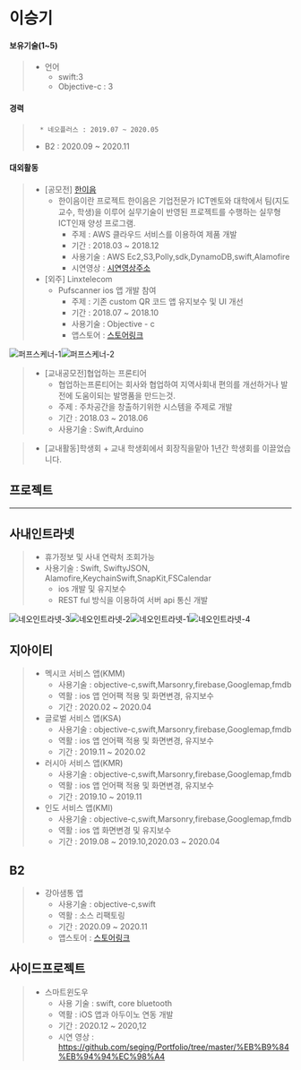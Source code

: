 이승기
=====
 #### 보유기술(1~5)
>	+ 언어	
>		* swift:3
>		* Objective-c : 3	


  #### 경력
>       * 네오플러스 : 2019.07 ~ 2020.05
> * B2 : 2020.09 ~ 2020.11


 #### 대외활동

>	* [공모전] [한이음](https://www.hanium.or.kr/portal/index.do "한이음홈페이지")			
>		+ 한이음이란 프로젝트 한이음은 기업전문가 ICT멘토와 대학에서 팀(지도교수, 학생)을 이루어 실무기술이 반영된 프로젝트를 수행하는 실무형 ICT인재 양성 프로그램.   
>			+ 주제 : AWS 클라우드 서비스를 이용하여 제품 개발
>			+ 기간 : 2018.03 ~ 2018.12
>			+ 사용기술 : AWS Ec2,S3,Polly,sdk,DynamoDB,swift,Alamofire
>			+ 시연영상 : [시연영상주소](https://www.youtube.com/watch?v=cranY6sji4g&feature=youtu.be "한이음 제품시연영상")
>	* [외주] Linxtelecom
>		+ Pufscanner ios 앱 개발 참여
>			+ 주제 : 기존 custom QR 코드 앱 유지보수 및 UI 개선
>			+ 기간 : 2018.07 ~ 2018.10
>			+ 사용기술 : Objective - c
>			+ 앱스토어 : [스토어링크](https://itunes.apple.com/kr/app/pufscanner/id1084263211?mt=8)
>
>
![퍼프스케너-1](https://github.com/seging/Portfolio/blob/master/image/%ED%8D%BC%ED%94%84%EC%8A%A4%EC%BC%80%EB%84%88-1.jpg)![퍼프스케너-2](https://github.com/seging/Portfolio/blob/master/image/%ED%8D%BC%ED%94%84%EC%8A%A4%EC%BC%80%EB%84%88-2.jpg)

>	* [교내공모전]협업하는 프론티어
>		+ 협업하는프론티어는 회사와 협업하여 지역사회내 편의를 개선하거나 발전에 도움이되는 발명품을 만드는것.   
>		+ 주제 : 주차공간을 창출하기위한 시스템을 주제로 개발
>		+ 기간 : 2018.03 ~ 2018.06
>		+ 사용기술 : Swift,Arduino

>	* [교내활동]학생회
		+ 교내 학생회에서 회장직을맡아 1년간 학생회를 이끌었습니다.


프로젝트
-------

***
## 사내인트라넷
>
>	+ 휴가정보 및 사내 연락처 조회가능
>	+ 사용기술 : Swift, SwiftyJSON, Alamofire,KeychainSwift,SnapKit,FSCalendar
>		+ ios 개발 및 유지보수
>		+ REST ful 방식을 이용하여 서버 api 통신 개발
>
![네오인트라넷-3](https://github.com/seging/Portfolio/blob/master/image/%EB%84%A4%EC%98%A4%EC%9D%B8%ED%8A%B8%EB%9D%BC%EB%84%B7-3.jpg)![네오인트라넷-2](https://github.com/seging/Portfolio/blob/master/image/%EB%84%A4%EC%98%A4%EC%9D%B8%ED%8A%B8%EB%9D%BC%EB%84%B7-2.jpg)![네오인트라넷-1](https://github.com/seging/Portfolio/blob/master/image/%EB%84%A4%EC%98%A4%EC%9D%B8%ED%8A%B8%EB%9D%BC%EB%84%B7-1.jpg)![네오인트라넷-4](https://github.com/seging/Portfolio/blob/master/image/%EB%84%A4%EC%98%A4%EC%9D%B8%ED%8A%B8%EB%9D%BC%EB%84%B7-4.jpg)


## 지아이티
>
>	+ 멕시코 서비스 앱(KMM)
>		+ 사용기술 : objective-c,swift,Marsonry,firebase,Googlemap,fmdb
>		+ 역활 : ios 앱 언어팩 적용 및 화면변경, 유지보수
>		+ 기간 : 2020.02 ~ 2020.04
>	+ 글로벌 서비스 앱(KSA)
>		+ 사용기술 : objective-c,swift,Marsonry,firebase,Googlemap,fmdb
>		+ 역활 : ios 앱 언어팩 적용 및 화면변경, 유지보수
>		+ 기간 : 2019.11 ~ 2020.02
>	+ 러시아 서비스 앱(KMR)
>		+ 사용기술 : objective-c,swift,Marsonry,firebase,Googlemap,fmdb
>		+ 역활 : ios 앱 언어팩 적용 및 화면변경, 유지보수
>		+ 기간 : 2019.10 ~ 2019.11
>	+ 인도 서비스 앱(KMI)
>		+ 사용기술 : objective-c,swift,Marsonry,firebase,Googlemap,fmdb
>		+ 역활 : ios 앱 화면변경 및 유지보수
>		+ 기간 : 2019.08 ~ 2019.10,2020.03 ~ 2020.04


## B2
>
>	+ 강아샘통 앱
>		+ 사용기술 : objective-c,swift
>		+ 역활 : 소스 리팩토링
>		+ 기간 : 2020.09 ~ 2020.11
>		+ 앱스토어 : [스토어링크](https://apps.apple.com/kr/app/%EA%B0%95%EC%95%84%EC%83%98%ED%86%B5/id1295938279)



사이드프로젝트
-------    
>
>	+ 스마트윈도우
>		+ 사용 기술 : swift, core bluetooth
>		+ 역활 : iOS 앱과 아두이노 연동 개발
>		+ 기간 : 2020.12 ~ 2020,12
>	 	+ 시연 영상 : https://github.com/seging/Portfolio/tree/master/%EB%B9%84%EB%94%94%EC%98%A4

